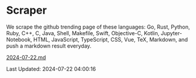 # Scraper

We scrape the github trending page of these languages: Go, Rust, Python, Ruby, C++, C, Java, Shell, Makefile, Swift, Objective-C, Kotlin, Jupyter-Notebook, HTML, JavaScript, TypeScript, CSS, Vue, TeX, Markdown, and push a markdown result everyday.

[2024-07-22.md](https://github.com/yangwenmai/github-trending-backup/blob/master/2024-07-22.md)

Last Updated: 2024-07-22 04:00:16